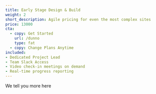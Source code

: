 ```yaml
---
title: Early Stage Design & Build
weight: 2
short_description: Agile pricing for even the most complex sites
price: 13000
cta:
  - copy: Get Started
    url: /dunno
    type: fat
  - copy: Change Plans Anytime
included:
- Dedicated Project Lead
- Team Slack Access
- Video check-in meetings on demand
- Real-time progress reporting
---
```


We tell you more here